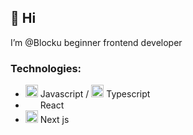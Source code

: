 ## 👋 Hi 
I’m @Blocku beginner frontend developer

### Technologies:
-  <img src="https://github.com/user-attachments/assets/edc875a5-690c-46d6-b1c9-e44b5b198bb6" width="20" height="20"> Javascript / <img src="https://github.com/user-attachments/assets/3ef5b9a2-8a7c-4942-862f-0b7b080e12a8" width="20" height="20"> Typescript
-  <img src="https://github.com/user-attachments/assets/94d0b3b6-bbbb-42fe-8285-d6dbed99f582" width="20" height="15"> React
-  <img src="https://github.com/user-attachments/assets/9f700d96-e34f-4851-a6f8-0d58ece3a4a7" width="20" height="20"> Next js

